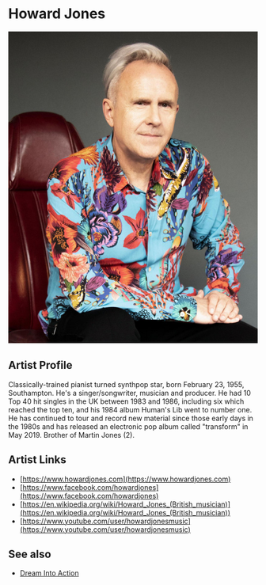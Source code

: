 # Howard Jones

![](../../assets/artists/Howard_Jones.png)

## Artist Profile

Classically-trained pianist turned synthpop star, born February 23, 1955, Southampton. He's a singer/songwriter, musician and producer. He had 10 Top 40 hit singles in the UK between 1983 and 1986, including six which reached the top ten, and his 1984 album Human's Lib went to number one. He has continued to tour and record new material since those early days in the 1980s and has released an electronic pop album called "transform" in May 2019. Brother of Martin Jones (2).

## Artist Links

- [https://www.howardjones.com](https://www.howardjones.com)
- [https://www.facebook.com/howardjones](https://www.facebook.com/howardjones)
- [https://en.wikipedia.org/wiki/Howard_Jones_(British_musician)](https://en.wikipedia.org/wiki/Howard_Jones_(British_musician))
- [https://www.youtube.com/user/howardjonesmusic](https://www.youtube.com/user/howardjonesmusic)


## See also

- [Dream Into Action](Dream_Into_Action.md)
